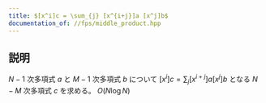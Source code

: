 ```yaml
---
title: $[x^i]c = \sum_{j} [x^{i+j}]a [x^j]b$
documentation_of: //fps/middle_product.hpp
---
```


## 説明

$N-1$ 次多項式 $a$ と $M-1$ 次多項式 $b$ について $[x^i]c = \sum_{j} [x^{i+j}]a [x^j]b$ となる $N-M$ 次多項式 $c$ を求める。 $O(N\log N)$